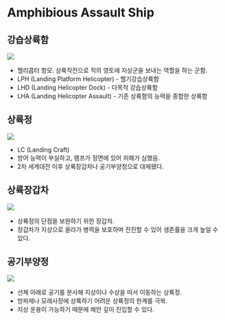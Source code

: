 # Amphibious Assault Ship

## 강습상륙함

![](https://user-images.githubusercontent.com/6410412/69496002-a9bf4780-0f10-11ea-9ac3-633709ec614d.png)

* 헬리콥터 항모. 상륙작전으로 적의 영토에 지상군을 보내는 역할을 하는 군함.
* LPH (Landing Platform Helicopter) - 헬기강습상륙함
* LHD (Landing Helicopter Dock) - 다목적 강습상륙함
* LHA (Landing Helicopter Assault) - 기존 상륙함의 능력을 종합한 상륙함

## 상륙정

![](https://user-images.githubusercontent.com/6410412/69495977-682e9c80-0f10-11ea-81aa-4fadd6481c64.png)

* LC (Landing Craft)
* 방어 능력이 부실하고, 램프가 정면에 있어 피해가 심했음.
* 2차 세계대전 이후 상륙장갑차나 공기부양정으로 대체됐다.

## 상륙장갑차

![](https://user-images.githubusercontent.com/6410412/69496167-8f866900-0f12-11ea-9b77-12209f2e05f1.png)

* 상륙정의 단점을 보완하기 위한 장갑차.
* 장갑차가 지상으로 올라가 병력을 보호하며 전진할 수 있어 생존률을 크게 높일 수 있다.

## 공기부양정

![](https://user-images.githubusercontent.com/6410412/69496082-7335fc80-0f11-11ea-9124-5acb9e3075a8.png)

* 선체 아래로 공기를 분사해 지상이나 수상을 떠서 이동하는 상륙정.
* 방파제나 모래사장에 상륙하기 어려운 상륙정의 한계를 극복.
* 지상 운용이 가능하기 때문에 해안 깊이 진입할 수 있다.